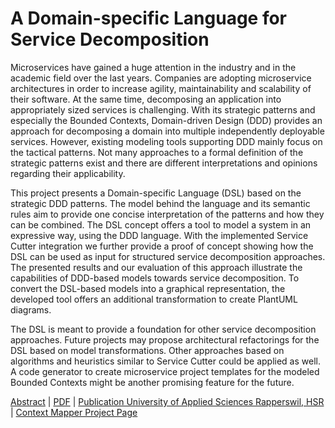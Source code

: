 # A Domain-specific Language for Service Decomposition

Microservices have gained a huge attention in the industry and in the academic field over the last years. Companies are adopting microservice architectures in order to increase agility, maintainability and scalability of their software. At the same time, decomposing an application into appropriately sized services is challenging. With its strategic patterns and especially the Bounded Contexts, Domain-driven Design (DDD) provides an approach for decomposing a domain into multiple independently deployable services. However, existing modeling tools supporting DDD mainly focus on the tactical patterns. Not many approaches to a formal definition of the strategic patterns exist and there are different interpretations and opinions regarding their applicability.

This project presents a Domain-specific Language (DSL) based on the strategic DDD patterns. The model behind the language and its semantic rules aim to provide one concise interpretation of the patterns and how they can be combined. The DSL concept offers a tool to model a system in an expressive way, using the DDD language. With the implemented Service Cutter integration we further provide a proof of concept showing how the DSL can be used as input for structured service decomposition approaches. The presented results and our evaluation of this approach illustrate the capabilities of DDD-based models towards service decomposition. To convert the DSL-based models into a graphical representation, the developed tool offers an additional transformation to create PlantUML diagrams.

The DSL is meant to provide a foundation for other service decomposition approaches. Future projects may propose architectural refactorings for the DSL based on model transformations. Other approaches based on algorithms and heuristics similar to Service Cutter could be applied as well. A code generator to create microservice project templates for the modeled Bounded Contexts might be another promising feature for the future.

[Abstract](./HS18-MSE-Stefan-Kapferer-A-DSL-for-Service-Decomposition-Abstract.pdf) | [PDF](./HS18-MSE-Stefan-Kapferer-A-DSL-for-Service-Decomposition.pdf) | [Publication University of Applied Sciences Rapperswil, HSR](https://eprints.hsr.ch/722/) | [Context Mapper Project Page](https://contextmapper.org/)
